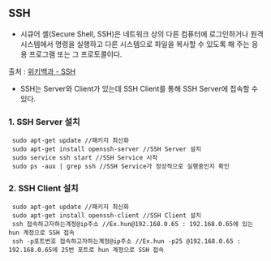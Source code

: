 ## SSH

- 시큐어 셸(Secure Shell, SSH)은 네트워크 상의 다른 컴퓨터에 로그인하거나 원격 시스템에서 명령을 실행하고 다른 시스템으로 파일을 복사할 수 있도록 해 주는 응용 프로그램 또는 그 프로토콜이다. 

출처 : [위키백과 - SSH](https://ko.wikipedia.org/wiki/%EC%8B%9C%ED%81%90%EC%96%B4_%EC%85%B8)

- SSH는 Server와 Client가 있는데 SSH Client를 통해 SSH Server에 접속할 수 있다.

### 1. SSH Server 설치
 
```
 sudo apt-get update //패키지 최신화
 sudo apt-get install openssh-server //SSH Server 설치
 sudo service ssh start //SSH Service 시작
 sudo ps -aux | grep ssh //SSH Service가 정상적으로 실행중인지 확인
```

### 2. SSH Client 설치

```
 sudo apt-get update //패키지 최신화
 sudo apt-get install openssh-client //SSH Client 설치
 ssh 접속하고자하는계정@ip주소 //Ex.hun@192.168.0.65 : 192.168.0.65에 있는 hun 계정으로 SSH 접속
 ssh -p포트번호 접속하고자하는계정@ip주소 //Ex.hun -p25 @192.168.0.65 : 192.168.0.65에 25번 포트로 hun 계정으로 SSH 접속
```
